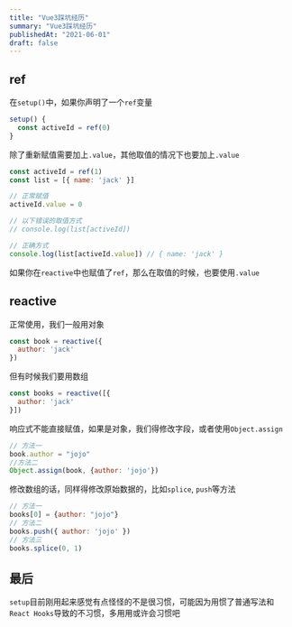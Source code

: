 ```yaml
---
title: "Vue3踩坑经历"
summary: "Vue3踩坑经历"
publishedAt: "2021-06-01"
draft: false
---
```


## ref
在`setup()`中，如果你声明了一个`ref`变量
```js
setup() {
  const activeId = ref(0)
}
```
除了重新赋值需要加上`.value`，其他取值的情况下也要加上`.value`
```js
const activeId = ref(1)
const list = [{ name: 'jack' }]

// 正常赋值
activeId.value = 0

// 以下错误的取值方式
// console.log(list[activeId])

// 正确方式
console.log(list[activeId.value]) // { name: 'jack' }
```
如果你在`reactive`中也赋值了`ref`，那么在取值的时候，也要使用`.value`

## reactive
正常使用，我们一般用对象
```js
const book = reactive({
  author: 'jack'
})
```
但有时候我们要用数组
```js
const books = reactive([{
  author: 'jack'
}])
```
响应式不能直接赋值，如果是对象，我们得修改字段，或者使用`Object.assign`
```js
// 方法一
book.author = "jojo"
//方法二
Object.assign(book, {author: 'jojo'})
```
修改数组的话，同样得修改原始数据的，比如`splice`, `push`等方法
```js
// 方法一
books[0] = {author: "jojo"}
// 方法二
books.push({ author: 'jojo' })
// 方法三
books.splice(0, 1)
```

## 最后
`setup`目前刚用起来感觉有点怪怪的不是很习惯，可能因为用惯了普通写法和`React Hooks`导致的不习惯，多用用或许会习惯吧
